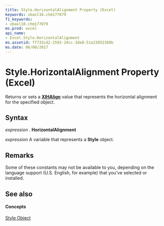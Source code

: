 ```yaml
---
title: Style.HorizontalAlignment Property (Excel)
keywords: vbaxl10.chm177079
f1_keywords:
- vbaxl10.chm177079
ms.prod: excel
api_name:
- Excel.Style.HorizontalAlignment
ms.assetid: f7733cd2-2592-24cc-3de8-51e23852369b
ms.date: 06/08/2017
---
```



# Style.HorizontalAlignment Property (Excel)

Returns or sets a  **[XlHAlign](Excel.XlHAlign.md)** value that represents the horizontal alignment for the specified object.


## Syntax

 _expression_ . **HorizontalAlignment**

 _expression_ A variable that represents a **Style** object.


## Remarks

Some of these constants may not be available to you, depending on the language support (U.S. English, for example) that you've selected or installed.


## See also


#### Concepts


[Style Object](Excel.Style.md)

